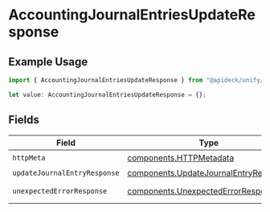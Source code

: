 # AccountingJournalEntriesUpdateResponse

## Example Usage

```typescript
import { AccountingJournalEntriesUpdateResponse } from "@apideck/unify/models/operations";

let value: AccountingJournalEntriesUpdateResponse = {};
```

## Fields

| Field                                                                                          | Type                                                                                           | Required                                                                                       | Description                                                                                    |
| ---------------------------------------------------------------------------------------------- | ---------------------------------------------------------------------------------------------- | ---------------------------------------------------------------------------------------------- | ---------------------------------------------------------------------------------------------- |
| `httpMeta`                                                                                     | [components.HTTPMetadata](../../models/components/httpmetadata.md)                             | :heavy_check_mark:                                                                             | N/A                                                                                            |
| `updateJournalEntryResponse`                                                                   | [components.UpdateJournalEntryResponse](../../models/components/updatejournalentryresponse.md) | :heavy_minus_sign:                                                                             | JournalEntries                                                                                 |
| `unexpectedErrorResponse`                                                                      | [components.UnexpectedErrorResponse](../../models/components/unexpectederrorresponse.md)       | :heavy_minus_sign:                                                                             | Unexpected error                                                                               |